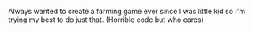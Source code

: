 Always wanted to create a farming game ever since I was little kid so I'm trying my best to do just that. (Horrible code but who cares)
